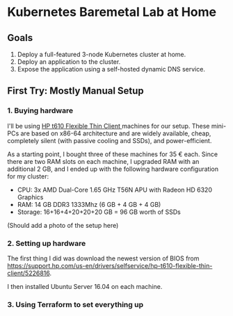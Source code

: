 # Kubernetes Baremetal Lab at Home

## Goals

1. Deploy a full-featured 3-node Kubernetes cluster at home.
2. Deploy an application to the cluster.
3. Expose the application using a self-hosted dynamic DNS service.

## First Try: Mostly Manual Setup

### 1. Buying hardware

I'll be using [HP t610 Flexible Thin Client ](https://support.hp.com/si-en/document/c03235347) machines for our setup. These mini-PCs are based on x86-64 architecture and are widely available, cheap, completely silent (with passive cooling and SSDs), and power-efficient.

As a starting point, I bought three of these machines for 35 € each. Since there are two RAM slots on each machine, I upgraded RAM with an additional 2 GB, and I ended up with the following hardware configuration for my cluster:

- CPU: 3x AMD Dual-Core 1.65 GHz T56N APU with Radeon HD 6320 Graphics
- RAM: 14 GB DDR3 1333Mhz (6 GB + 4 GB + 4 GB)
- Storage: 16+16+4+20+20+20 GB = 96 GB worth of SSDs

(Should add a photo of the setup here)

### 2. Setting up hardware

The first thing I did was download the newest version of BIOS from https://support.hp.com/us-en/drivers/selfservice/hp-t610-flexible-thin-client/5226816.

I then installed Ubuntu Server 16.04 on each machine.

### 3. Using Terraform to set everything up
